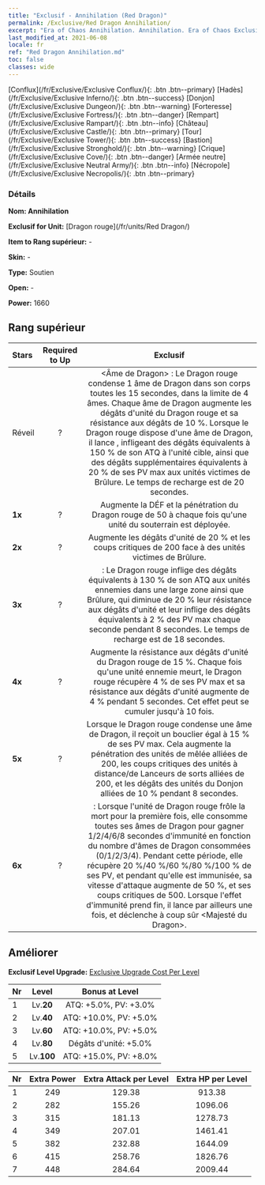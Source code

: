 ```yaml
---
title: "Exclusif - Annihilation (Red Dragon)"
permalink: /Exclusive/Red Dragon Annihilation/
excerpt: "Era of Chaos Annihilation. Annihilation. Era of Chaos Exclusif Annihilation. Dragon rouge Exclusif."
last_modified_at: 2021-06-08
locale: fr
ref: "Red Dragon Annihilation.md"
toc: false
classes: wide
---
```

 [Conflux](/fr/Exclusive/Exclusive Conflux/){: .btn .btn--primary} [Hadès](/fr/Exclusive/Exclusive Inferno/){: .btn .btn--success} [Donjon](/fr/Exclusive/Exclusive Dungeon/){: .btn .btn--warning} [Forteresse](/fr/Exclusive/Exclusive Fortress/){: .btn .btn--danger} [Rempart](/fr/Exclusive/Exclusive Rampart/){: .btn .btn--info} [Château](/fr/Exclusive/Exclusive Castle/){: .btn .btn--primary} [Tour](/fr/Exclusive/Exclusive Tower/){: .btn .btn--success} [Bastion](/fr/Exclusive/Exclusive Stronghold/){: .btn .btn--warning} [Crique](/fr/Exclusive/Exclusive Cove/){: .btn .btn--danger} [Armée neutre](/fr/Exclusive/Exclusive Neutral Army/){: .btn .btn--info} [Nécropole](/fr/Exclusive/Exclusive Necropolis/){: .btn .btn--primary} 

### Détails
 **Nom: Annihilation** 

 **Exclusif for Unit:** [Dragon rouge](/fr/units/Red Dragon/) 

 **Item to Rang supérieur:** -

 **Skin:** -

 **Type:** Soutien

 **Open:** -

 **Power:** 1660

## Rang supérieur

  |     Stars    |  Required to Up | Exclusif |
  |:-------------|:---------------:|:---------------:|
  |  Réveil  | ? | <Âme de Dragon> : Le Dragon rouge condense 1 âme de Dragon dans son corps toutes les 15 secondes, dans la limite de 4 âmes. Chaque âme de Dragon augmente les dégâts d'unité du Dragon rouge et sa résistance aux dégâts de 10 %. Lorsque le Dragon rouge dispose d'une âme de Dragon, il lance <Flamme infernale>, infligeant des dégâts équivalents à 150 % de son ATQ à l'unité cible, ainsi que des dégâts supplémentaires équivalents à 20 % de ses PV max aux unités victimes de Brûlure. Le temps de recharge est de 20 secondes. |
  | **1x** <i class="fas fa-star"/> | ? | Augmente la DÉF et la pénétration du Dragon rouge de 50 à chaque fois qu'une unité du souterrain est déployée. |
  | **2x** <i class="fas fa-star"/> | ? | Augmente les dégâts d'unité de 20 % et les coups critiques de 200 face à des unités victimes de Brûlure. |
  | **3x** <i class="fas fa-star"/> | ? | <Flamme du Dragon> : Le Dragon rouge inflige des dégâts équivalents à 130 % de son ATQ aux unités ennemies dans une large zone ainsi que Brûlure, qui diminue de 20 % leur résistance aux dégâts d'unité et leur inflige des dégâts équivalents à 2 % des PV max chaque seconde pendant 8 secondes. Le temps de recharge est de 18 secondes. |
  | **4x** <i class="fas fa-star"/> | ? | Augmente la résistance aux dégâts d'unité du Dragon rouge de 15 %. Chaque fois qu'une unité ennemie meurt, le Dragon rouge récupère 4 % de ses PV max et sa résistance aux dégâts d'unité augmente de 4 % pendant 5 secondes. Cet effet peut se cumuler jusqu'à 10 fois. |
  | **5x** <i class="fas fa-star"/> | ? | Lorsque le Dragon rouge condense une âme de Dragon, il reçoit un bouclier égal à 15 % de ses PV max. Cela augmente la pénétration des unités de mêlée alliées de 200, les coups critiques des unités à distance/de Lanceurs de sorts alliées de 200, et les dégâts des unités du Donjon alliées de 10 % pendant 8 secondes. |
  | **6x** <i class="fas fa-star"/> | ? | <Renaissance ardente> : Lorsque l'unité de Dragon rouge frôle la mort pour la première fois, elle consomme toutes ses âmes de Dragon pour gagner 1/2/4/6/8 secondes d'immunité en fonction du nombre d'âmes de Dragon consommées (0/1/2/3/4). Pendant cette période, elle récupère 20 %/40 %/60 %/80 %/100 % de ses PV, et pendant qu'elle est immunisée, sa vitesse d'attaque augmente de 50 %, et ses coups critiques de 500. Lorsque l'effet d'immunité prend fin, il lance par ailleurs <Brasier rugissant> une fois, et déclenche à coup sûr <Majesté du Dragon>. |


## Améliorer
 **Exclusif Level Upgrade:** [Exclusive Upgrade Cost Per Level](/Exclusive/ExclusiveUpgradeCostPerLevel/)

  |  Nr  |   Level  | Bonus at Level |
  |:-----|:--------:|:--------------:|
  | 1 | Lv.**20** | ATQ: +5.0%, PV: +3.0% |
  | 2 | Lv.**40** | ATQ: +10.0%, PV: +5.0% |
  | 3 | Lv.**60** | ATQ: +10.0%, PV: +5.0% |
  | 4 | Lv.**80** | Dégâts d'unité: +5.0% |
  | 5 | Lv.**100** | ATQ: +15.0%, PV: +8.0% |


  |  Nr  |  Extra Power | Extra Attack per Level | Extra HP per Level |
  |:-----|:--------:|:--------:|:--------:|
  | 1 | 249 | 129.38 | 913.38 |
  | 2 | 282 | 155.26 | 1096.06 |
  | 3 | 315 | 181.13 | 1278.73 |
  | 4 | 349 | 207.01 | 1461.41 |
  | 5 | 382 | 232.88 | 1644.09 |
  | 6 | 415 | 258.76 | 1826.76 |
  | 7 | 448 | 284.64 | 2009.44 |


